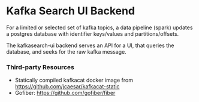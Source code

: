 # Kafka Search UI Backend

For a limited or selected set of kafka topics, a data pipeline (spark) updates a postgres database with identifier
keys/values and partitions/offsets.

The kafkasearch-ui backend serves an API for a UI, that queries the database, and seeks for the raw kafka message.

### Third-party Resources
* Statically compiled kafkacat docker image from https://github.com/jcaesar/kafkacat-static
* Gofiber: https://github.com/gofiber/fiber

